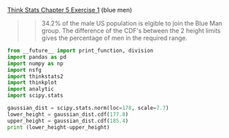[Think Stats Chapter 5 Exercise 1](http://greenteapress.com/thinkstats2/html/thinkstats2006.html#toc50) (blue men)

>> 34.2% of the male US population is elgible to join the Blue Man group. The difference of the CDF's between the 2 height limits gives the percentage of men in the required range.

```python  
from __future__ import print_function, division  
import pandas as pd  
import numpy as np    
import nsfg  
import thinkstats2  
import thinkplot  
import analytic  
import scipy.stats  

gaussian_dist = scipy.stats.norm(loc=178, scale=7.7)  
lower_height = gaussian_dist.cdf(177.8)  
upper_height = gaussian_dist.cdf(185.4)  
print (lower_height-upper_height)  
